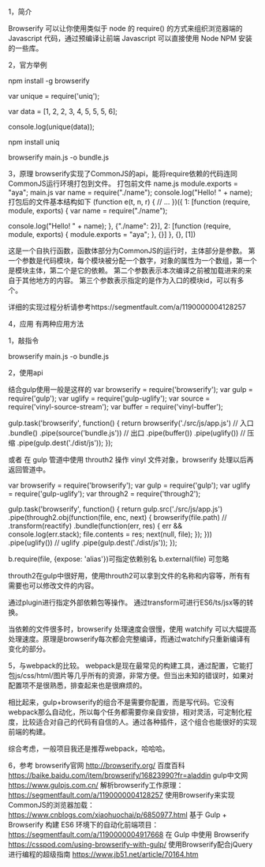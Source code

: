 
1，简介

Browserify 可以让你使用类似于 node 的 require() 的方式来组织浏览器端的 Javascript 代码，通过预编译让前端 Javascript 可以直接使用 Node NPM 安装的一些库。

2，官方举例

npm install -g browserify

var unique = require('uniq');

var data = [1, 2, 2, 3, 4, 5, 5, 5, 6];

console.log(unique(data));

npm install uniq

browserify main.js -o bundle.js

<script src="bundle.js"></script>

3，原理
browserify实现了CommonJS的api，能将require依赖的代码连同CommonJS运行环境打包到文件。
打包前文件
name.js
  module.exports = "aya";
main.js
  var name = require("./name");
  console.log("Hello! " + name);
打包后的文件基本结构如下
(function e(t, n, r) {
 // ...
})({
 1: [function (require, module, exports) {
  var name = require("./name");
 
  console.log("Hello! " + name);
 }, {"./name": 2}],
 2: [function (require, module, exports) {
  module.exports = "aya";
 }, {}]
}, {}, [1])

这是一个自执行函数，函数体部分为CommonJS的运行时，主体部分是参数。
第一个参数是代码模块，每个模块被分配一个数字，对象的属性为一个数组，第一个是模块主体，第二个是它的依赖。
第二个参数表示本次编译之前被加载进来的来自于其他地方的内容。
第三个参数表示指定的是作为入口的模块id，可以有多个。

详细的实现过程分析请参考https://segmentfault.com/a/1190000004128257

4，应用
有两种应用方法

1，敲指令

browserify main.js -o bundle.js

2，使用api

结合gulp使用一般是这样的
var browserify = require('browserify');
var gulp = require('gulp');
var uglify = require('gulp-uglify');
var source = require('vinyl-source-stream');
var buffer = require('vinyl-buffer');

gulp.task('browserify', function() {
  return browserify('./src/js/app.js') // 入口
    .bundle()
    .pipe(source('bundle.js')) // 出口
    .pipe(buffer())
    .pipe(uglify()) // 压缩
    .pipe(gulp.dest('./dist/js'));
});

或者
在 gulp 管道中使用 throuth2 操作 vinyl 文件对象，browserify 处理以后再返回管道中。

var browserify = require('browserify');
var gulp = require('gulp');
var uglify = require('gulp-uglify');
var through2 = require('through2');

gulp.task('browserify', function() {
  return gulp.src('./src/js/app.js')
    .pipe(through2.obj(function(file, enc, next) {
      browserify(file.path)
        // .transform(reactify)
        .bundle(function(err, res) {
          err && console.log(err.stack);
          file.contents = res;
          next(null, file);
        });
    }))
    .pipe(uglify()) // uglify
    .pipe(gulp.dest('./dist/js'));
});

b.require(file, {expose: 'alias'})可指定依赖别名
b.external(file) 可忽略

throuth2在gulp中很好用，使用throuth2可以拿到文件的名称和内容等，所有有需要也可以修改文件的内容。

通过plugin进行指定外部依赖包等操作。
通过transform可进行ES6/ts/jsx等的转换。

当依赖的文件很多时，browserify 处理速度会很慢，使用 watchify 可以大幅提高处理速度。原理是browserify每次都会完整编译，而通过watchify只重新编译有变化的部分。


5，与webpack的比较。
webpack是现在最常见的构建工具，通过配置，它能打包js/css/html/图片等几乎所有的资源，非常方便。但当出未知的错误时，如果对配置项不是很熟悉，排查起来也是很麻烦的。

相比起来，gulp+browserify的组合不是需要你配置，而是写代码。它没有webpack那么自动化，所以每个任务都需要你亲自安排，相对灵活，可定制化程度，比较适合对自己的代码有自信的人。通过各种插件，这个组合也能很好的实现前端的构建。

综合考虑，一般项目我还是推荐webpack，哈哈哈。

6，参考
browserify官网
http://browserify.org/
百度百科
https://baike.baidu.com/item/browserify/16823990?fr=aladdin
gulp中文网
https://www.gulpjs.com.cn/
解析browserify工作原理：
https://segmentfault.com/a/1190000004128257
使用Browserify来实现CommonJS的浏览器加载：
https://www.cnblogs.com/xiaohuochai/p/6850977.html
基于 Gulp + Browserify 构建 ES6 环境下的自动化前端项目：
https://segmentfault.com/a/1190000004917668
在 Gulp 中使用 Browserify
https://csspod.com/using-browserify-with-gulp/
使用Browserify配合jQuery进行编程的超级指南
https://www.jb51.net/article/70164.htm